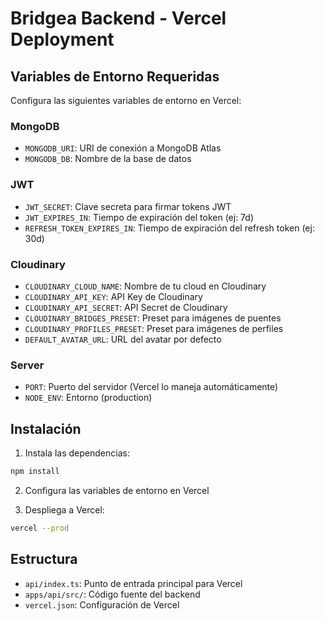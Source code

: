# Bridgea Backend - Vercel Deployment

## Variables de Entorno Requeridas

Configura las siguientes variables de entorno en Vercel:

### MongoDB
- `MONGODB_URI`: URI de conexión a MongoDB Atlas
- `MONGODB_DB`: Nombre de la base de datos

### JWT
- `JWT_SECRET`: Clave secreta para firmar tokens JWT
- `JWT_EXPIRES_IN`: Tiempo de expiración del token (ej: 7d)
- `REFRESH_TOKEN_EXPIRES_IN`: Tiempo de expiración del refresh token (ej: 30d)

### Cloudinary
- `CLOUDINARY_CLOUD_NAME`: Nombre de tu cloud en Cloudinary
- `CLOUDINARY_API_KEY`: API Key de Cloudinary
- `CLOUDINARY_API_SECRET`: API Secret de Cloudinary
- `CLOUDINARY_BRIDGES_PRESET`: Preset para imágenes de puentes
- `CLOUDINARY_PROFILES_PRESET`: Preset para imágenes de perfiles
- `DEFAULT_AVATAR_URL`: URL del avatar por defecto

### Server
- `PORT`: Puerto del servidor (Vercel lo maneja automáticamente)
- `NODE_ENV`: Entorno (production)

## Instalación

1. Instala las dependencias:
```bash
npm install
```

2. Configura las variables de entorno en Vercel

3. Despliega a Vercel:
```bash
vercel --prod
```

## Estructura

- `api/index.ts`: Punto de entrada principal para Vercel
- `apps/api/src/`: Código fuente del backend
- `vercel.json`: Configuración de Vercel

